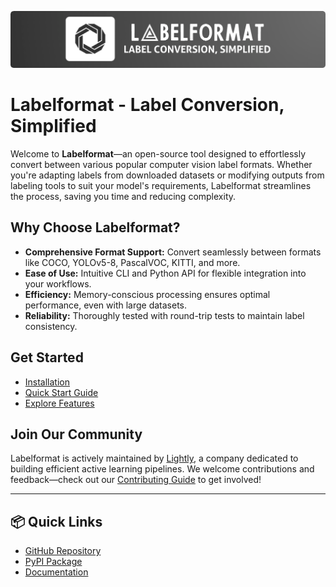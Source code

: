 
![Labelformat Banner](assets/labelformat_banner.png)

# Labelformat - Label Conversion, Simplified


Welcome to **Labelformat**—an open-source tool designed to effortlessly convert between various popular computer vision label formats. Whether you're adapting labels from downloaded datasets or modifying outputs from labeling tools to suit your model's requirements, Labelformat streamlines the process, saving you time and reducing complexity.

## Why Choose Labelformat?

- **Comprehensive Format Support:** Convert seamlessly between formats like COCO, YOLOv5-8, PascalVOC, KITTI, and more.
- **Ease of Use:** Intuitive CLI and Python API for flexible integration into your workflows.
- **Efficiency:** Memory-conscious processing ensures optimal performance, even with large datasets.
- **Reliability:** Thoroughly tested with round-trip tests to maintain label consistency.

## Get Started

- [Installation](installation.md)
- [Quick Start Guide](quick_start.md)
- [Explore Features](features.md)

## Join Our Community

Labelformat is actively maintained by [Lightly](https://www.lightly.ai), a company dedicated to building efficient active learning pipelines. We welcome contributions and feedback—check out our [Contributing Guide](contributing.md) to get involved!

---

## 📦 Quick Links

- [GitHub Repository](https://github.com/lightly-ai/labelformat)
- [PyPI Package](https://pypi.org/project/labelformat/)
- [Documentation](https://labelformat.com)